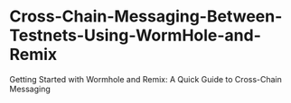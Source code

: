 # Cross-Chain-Messaging-Between-Testnets-Using-WormHole-and-Remix
Getting Started with Wormhole and Remix: A Quick Guide to Cross-Chain Messaging
